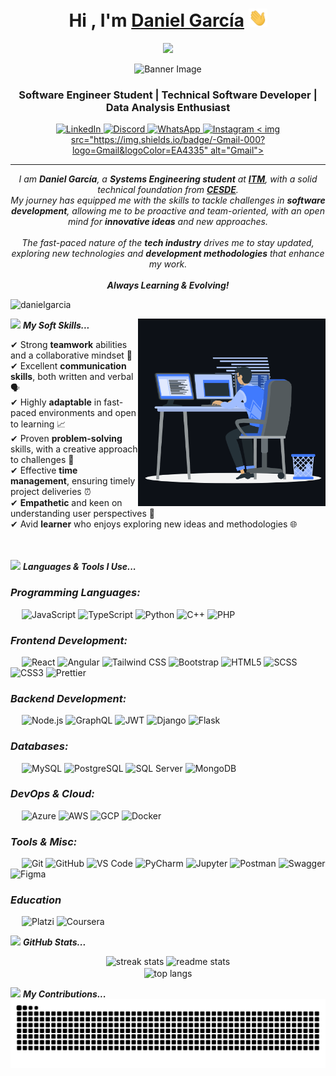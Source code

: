 <!-- Title with greeting and name -->
<h1 align="center">Hi , I'm <a href="https://github.com/DanielGarcia2205">Daniel García</a> <img src="https://raw.githubusercontent.com/ABSphreak/ABSphreak/master/gifs/Hi.gif" width="30px"></h1>

<!-- Typing animation effect -->
<p align="center">
  <a href="https://github.com/DenverCoder1/readme-typing-svg">
    <img src="https://readme-typing-svg.herokuapp.com?font=IBM+Plex+Sans&color=C13AD5&size=25&center=true&vCenter=true&width=500&lines=Welcome+to+my+GitHub+Portfolio!;I'm+a+Software+Developer;I+love+coding+and+problem-solving;Feel+free+to+explore+my+projects!" />
  </a>
</p>

<!-- Attractive Banner -->
<p align="center">
  <img src="https://github.com/thompsonemerson/thompsonemerson/raw/master/cover-thompson.png" height="200" alt="Banner Image"/>
</p>

<!-- Profession and Brief Description -->
<h3 align="center">Software Engineer Student | Technical Software Developer | Data Analysis Enthusiast</h3>

<!-- Social Media Links -->
<p align="center">
  <!-- LinkedIn -->
  <a href="https://www.linkedin.com/in/DanielGarcíaGonzález" target="_blank">
    <img src="https://img.shields.io/badge/-LinkedIn-000?logo=LinkedIn&logoColor=0A66C2" alt="LinkedIn">
  </a>
  <!-- Discord -->
  <a href="https://Discordapp.com/users/368242591894077444" target="_blank">
    <img src="https://img.shields.io/badge/-Discord-000?logo=Discord&logoColor=5865F2" alt="Discord">
  </a>
  <!-- WhatsApp -->
  <a href="https://wa.me/573026141771" target="_blank">
    <img src="https://img.shields.io/badge/-WhatsApp-000?logo=WhatsApp&logoColor=25D366" alt="WhatsApp">
  </a>
  <!-- Instagram -->
  <a href="https://www.instagram.com/dani_garciag22/" target="_blank">
    <img src="https://img.shields.io/badge/-Instagram-000?logo=Instagram&logoColor=E4405F" alt="Instagram">
  </a>
  <!-- Gmail -->
  <a href="mailto:danigarcia2220058@gmail.com">
    <
img src="https://img.shields.io/badge/-Gmail-000?logo=Gmail&logoColor=EA4335" alt="Gmail">
  </a>
</p>
<hr>

<!-- About Me Section -->
<p align="center">
  <em>
    I am <b>Daniel García</b>, a <b>Systems Engineering student</b> at 
    <a href="https://www.itm.edu.co/" target="_blank"><b>ITM</b></a>, with a solid technical foundation from 
    <a href="https://www.cesde.edu.co/" target="_blank"><b>CESDE</b></a>. <br>
    My journey has equipped me with the skills to tackle challenges in <b>software development</b>, allowing me to be 
    proactive and team-oriented, with an open mind for <b>innovative ideas</b> and new approaches. <br><br>
    The fast-paced nature of the <b>tech industry</b> drives me to stay updated, exploring new technologies and 
    <b>development methodologies</b> that enhance my work.
  </em>
  <br> <br>
  <b><i>Always Learning & Evolving!</i></b> 
</p>

<!-- Profile Views Counter -->
<p align="left"> 
  <img src="https://komarev.com/ghpvc/?username=danielgarcia&label=Profile%20views&color=0e75b6&style=flat" alt="danielgarcia" />
</p>

<!-- Right-aligned Animated GIF -->
<img align="right" width="300px" alt="Skills" src="https://raw.githubusercontent.com/SubhadeepZilong/SubhadeepZilong/main/icons/animation_500_kxa883sd.gif" />

<!-- Soft Skills Section -->
<img src="https://media2.giphy.com/media/QssGEmpkyEOhBCb7e1/giphy.gif?cid=ecf05e47a0n3gi1bfqntqmob8g9aid1oyj2wr3ds3mg700bl&rid=giphy.gif" width="30px">&nbsp;**_My Soft Skills..._**

✔ Strong **teamwork** abilities and a collaborative mindset 🤝<br>
✔ Excellent **communication skills**, both written and verbal 🗣️<br>
✔ Highly **adaptable** in fast-paced environments and open to learning 📈<br>
✔ Proven **problem-solving** skills, with a creative approach to challenges 🧠<br>
✔ Effective **time management**, ensuring timely project deliveries ⏰<br>
✔ **Empathetic** and keen on understanding user perspectives 🌟<br>
✔ Avid **learner** who enjoys exploring new ideas and methodologies 🌐<br>
<br><br>

<!-- Languages & Tools Section -->
<img src="https://media2.giphy.com/media/QssGEmpkyEOhBCb7e1/giphy.gif?cid=ecf05e47a0n3gi1bfqntqmob8g9aid1oyj2wr3ds3mg700bl&rid=giphy.gif" width="30px">&nbsp;**_Languages & Tools I Use..._**

### _Programming Languages:_

&emsp;
![JavaScript](https://img.shields.io/badge/-JavaScript-000?&logo=JavaScript)
![TypeScript](https://img.shields.io/badge/-TypeScript-000?&logo=TypeScript&logoColor=007ACC)
![Python](https://img.shields.io/badge/-Python-000?&logo=Python)
![C++](https://img.shields.io/badge/-C++-000?&logo=C%2B%2B)
![PHP](https://img.shields.io/badge/-PHP-000?&logo=PHP)

### _Frontend Development:_

&emsp;
![React](https://img.shields.io/badge/-React-000?&logo=react)
![Angular](https://img.shields.io/badge/-Angular-000?&logo=angular)
![Tailwind CSS](https://img.shields.io/badge/-Tailwind%20CSS-000?&logo=tailwind-css)
![Bootstrap](https://img.shields.io/badge/-Bootstrap-000?&logo=bootstrap)
![HTML5](https://img.shields.io/badge/-HTML5-000?&logo=html5)
![SCSS](https://img.shields.io/badge/-SCSS-000?&logo=Sass)
![CSS3](https://img.shields.io/badge/-CSS3-000?&logo=css3)
![Prettier](https://img.shields.io/badge/-Prettier-000?&logo=prettier)

### _Backend Development:_

&emsp;
![Node.js](https://img.shields.io/badge/-Node.js-000?&logo=node.js)
![GraphQL](https://img.shields.io/badge/-GraphQL-000?&logo=graphql)
![JWT](https://img.shields.io/badge/-JWT-000?&logo=json-web-tokens)
![Django](https://img.shields.io/badge/-Django-000?&logo=django)
![Flask](https://img.shields.io/badge/-Flask-000?&logo=flask)

### _Databases:_

&emsp;
![MySQL](https://img.shields.io/badge/-MySQL-000?&logo=mysql)
![PostgreSQL](https://img.shields.io/badge/-PostgreSQL-000?&logo=postgresql)
![SQL Server](https://img.shields.io/badge/-SQL%20Server-000?&logo=microsoft-sql-server)
![MongoDB](https://img.shields.io/badge/-MongoDB-000?&logo=mongodb)

### _DevOps & Cloud:_

&emsp;
![Azure](https://img.shields.io/badge/-Azure-000?&logo=Microsoft-Azure)
![AWS](https://img.shields.io/badge/-AWS-000?&logo=Amazon-AWS)
![GCP](https://img.shields.io/badge/-Google%20Cloud-000?&logo=google-cloud)
![Docker](https://img.shields.io/badge/-Docker-000?&logo=Docker)

### _Tools & Misc:_

&emsp;
![Git](https://img.shields.io/badge/-Git-000?&logo=Git)
![GitHub](https://img.shields.io/badge/-GitHub-000?&logo=GitHub)
![VS Code](https://img.shields.io/badge/-VS%20Code-000?&logo=Visual-Studio-Code)
![PyCharm](https://img.shields.io/badge/-PyCharm-000?&logo=PyCharm)
![Jupyter](https://img.shields.io/badge/-Jupyter-000?&logo=Jupyter)
![Postman](https://img.shields.io/badge/-Postman-000?&logo=Postman)
![Swagger](https://img.shields.io/badge/-Swagger-000?&logo=Swagger)
![Figma](https://img.shields.io/badge/-Figma-000?&logo=Figma)

### _Education_

&emsp;
![Platzi](https://img.shields.io/badge/-Platzi-000?&logo=Platzi)
![Coursera](https://img.shields.io/badge/-Coursera-000?&logo=Coursera)

<!-- GitHub Streaks -->
<img src="https://media.giphy.com/media/iY8CRBdQXODJSCERIr/giphy.gif" width="30px">&nbsp;**_GitHub Stats..._**

<div align="center">
  <img width="390" src="https://github-readme-streak-stats.herokuapp.com?user=DanielGarcia2205&count_private=true&theme=react&border_radius=10" alt="streak stats"/>
  <img width="390" src="https://github-readme-stats.vercel.app/api?username=DanielGarcia2205&count_private=true&show_icons=true&theme=react&rank_icon=github&border_radius=10" alt="readme stats" />
  <br/>
  <img width="325" align="center" src="https://github-readme-stats.vercel.app/api/top-langs/?username=DanielGarcia2205&hide=HTML&langs_count=8&layout=compact&theme=react&border_radius=10&size_weight=0.5&count_weight=0.5&exclude_repo=github-readme-stats" alt="top langs" />
</div>

<!-- Snake -->
<img src="https://media.giphy.com/media/iY8CRBdQXODJSCERIr/giphy.gif" width="30px">&nbsp;**_My Contributions..._**
<br>
<img alt="snake eating my contributions" src="https://raw.githubusercontent.com/DanielGarcia2205/DanielGarcia2205/output/github-contribution-grid-snake.svg" />



